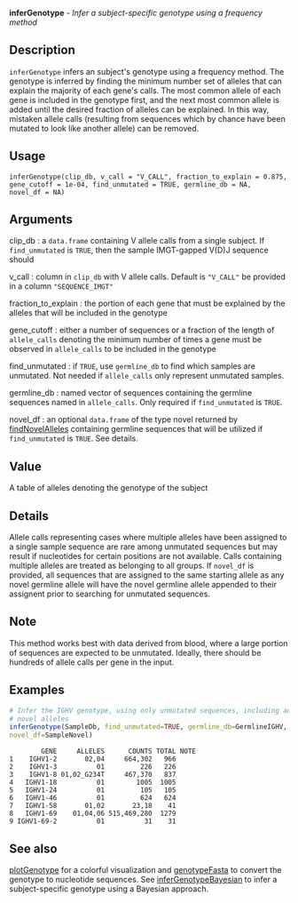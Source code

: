**inferGenotype** - *Infer a subject-specific genotype using a frequency method*

Description
--------------------

`inferGenotype` infers an subject's genotype using a frequency method.
The genotype is inferred by finding the minimum number set of alleles that 
can explain the majority of each gene's calls. The most common allele of 
each gene is included in the genotype first, and the next most common allele 
is added until the desired fraction of alleles can be explained. In this 
way, mistaken allele calls (resulting from sequences which
by chance have been mutated to look like another allele) can be removed.


Usage
--------------------
```
inferGenotype(clip_db, v_call = "V_CALL", fraction_to_explain = 0.875,
gene_cutoff = 1e-04, find_unmutated = TRUE, germline_db = NA,
novel_df = NA)
```

Arguments
-------------------

clip_db
:   a `data.frame` containing V allele
calls from a single subject. If
`find_unmutated` is `TRUE`, then
the sample IMGT-gapped V(D)J sequence should

v_call
:   column in `clip_db` with V allele calls.
Default is `"V_CALL"`
be provided in a column `"SEQUENCE_IMGT"`

fraction_to_explain
:   the portion of each gene that must be
explained by the alleles that will be included
in the genotype

gene_cutoff
:   either a number of sequences or a fraction of
the length of `allele_calls` denoting the
minimum number of times a gene must be
observed in `allele_calls` to be included
in the genotype

find_unmutated
:   if `TRUE`, use `germline_db` to
find which samples are unmutated. Not needed
if `allele_calls` only represent
unmutated samples.

germline_db
:   named vector of sequences containing the
germline sequences named in
`allele_calls`. Only required if
`find_unmutated` is `TRUE`.

novel_df
:   an optional `data.frame` of the type
novel returned by
[findNovelAlleles](findNovelAlleles.md) containing
germline sequences that will be utilized if
`find_unmutated` is `TRUE`. See
details.




Value
-------------------

A table of alleles denoting the genotype of the subject


Details
-------------------

Allele calls representing cases where multiple alleles have been
assigned to a single sample sequence are rare among unmutated
sequences but may result if nucleotides for certain positions are
not available. Calls containing multiple alleles are treated as
belonging to all groups. If `novel_df` is provided, all
sequences that are assigned to the same starting allele as any
novel germline allele will have the novel germline allele appended
to their assignent prior to searching for unmutated sequences.


Note
-------------------

This method works best with data derived from blood, where a large
portion of sequences are expected to be unmutated. Ideally, there
should be hundreds of allele calls per gene in the input.



Examples
-------------------

```R
# Infer the IGHV genotype, using only unmutated sequences, including any 
# novel alleles
inferGenotype(SampleDb, find_unmutated=TRUE, germline_db=GermlineIGHV,
novel_df=SampleNovel)
```


```
        GENE     ALLELES      COUNTS TOTAL NOTE
1    IGHV1-2       02,04     664,302   966     
2    IGHV1-3          01         226   226     
3    IGHV1-8 01,02_G234T     467,370   837     
4   IGHV1-18          01        1005  1005     
5   IGHV1-24          01         105   105     
6   IGHV1-46          01         624   624     
7   IGHV1-58       01,02       23,18    41     
8   IGHV1-69    01,04,06 515,469,280  1279     
9 IGHV1-69-2          01          31    31     

```



See also
-------------------

[plotGenotype](plotGenotype.md) for a colorful visualization and
[genotypeFasta](genotypeFasta.md) to convert the genotype to nucleotide sequences.
See [inferGenotypeBayesian](inferGenotypeBayesian.md) to infer a subject-specific genotype 
using a Bayesian approach.



